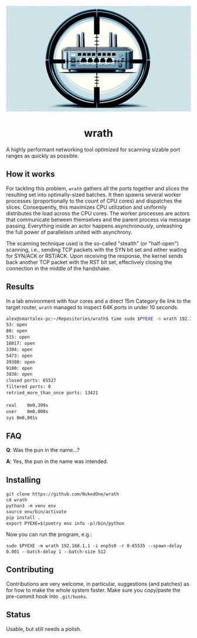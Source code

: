 ![wrath](wrath.png)

<h1 align="center">wrath</h1>

A highly performant networking tool optimized for scanning sizable port ranges as quickly as possible.

## How it works

For tackling this problem, `wrath` gathers all the ports together and slices the resulting set into optimally-sized batches. It then spawns several worker processes (proportionally to the count of CPU cores) and dispatches the slices. Consequently, this maximizes CPU utilization and uniformly distributes the load across the CPU cores. The worker processes are actors that communicate between themselves and the parent process via message passing.  Everything inside an actor happens asynchronously, unleashing the full power of parallelism united with asynchrony.

The scanning technique used is the so-called "stealth" (or "half-open") scanning, i.e., sending TCP packets with the SYN bit set and either waiting for SYN/ACK or RST/ACK. Upon receiving the response, the kernel sends back another TCP packet with the RST bit set, effectively closing the connection in the middle of the handshake.

## Results

In a lab environment with four cores and a direct 15m Category 6e link to the target router, `wrath` managed to inspect 64K ports in under 10 seconds.

```sh
alex@smartalex-pc:~/Repositories/wrath$ time sudo $PYEXE -m wrath 192.168.1.1 -i enp5s0 -r 0-65535 --spawn-delay 0.001 --batch-delay 1 --batch-size 512
53: open
80: open
515: open
18017: open
3394: open
5473: open
39380: open
9100: open
3838: open
closed ports: 65527
filtered ports: 0
retried_more_than_once ports: 13421

real	0m9,399s
user	0m0,008s
sys	0m0,001s
```

## FAQ

**Q**: Was the pun in the name...?

**A**: Yes, the pun in the name was intended.

## Installing

```
git clone https://github.com/NukedOne/wrath
cd wrath
python3 -m venv env
source env/bin/activate
pip install .
export PYEXE=$(poetry env info -p)/bin/python
```

Now you can run the program, e.g.:

```
sudo $PYEXE -m wrath 192.168.1.1 -i enp5s0 -r 0-65535 --spawn-delay 0.001 --batch-delay 1 --batch-size 512
```

## Contributing

Contributions are very welcome, in particular, suggestions (and patches) as for how to make the whole system faster. Make sure you copy/paste the pre-commit hook into `.git/hooks`.

## Status

Usable, but still needs a polish.
